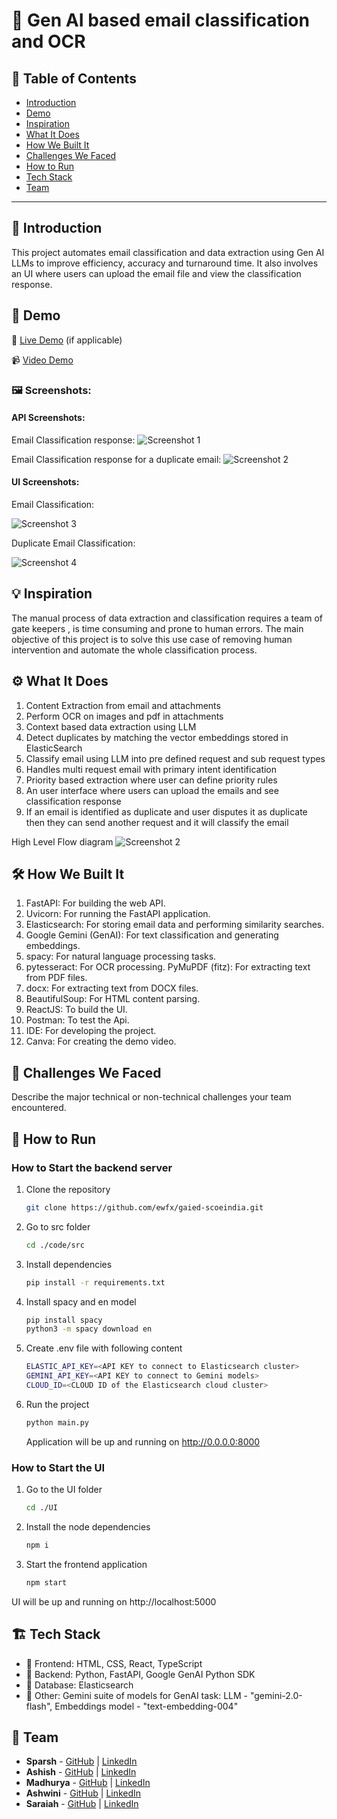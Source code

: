 # 🚀 Gen AI based email classification and OCR

## 📌 Table of Contents
- [Introduction](#-introduction)
- [Demo](#demo)
- [Inspiration](#-inspiration)
- [What It Does](#-what-it-does)
- [How We Built It](#-how-we-built-it)
- [Challenges We Faced](#-challenges-we-faced)
- [How to Run](#-how-to-run)
- [Tech Stack](#-tech-stack)
- [Team](#-team)

---

## 🎯 Introduction
This project automates email classification and data extraction using Gen AI LLMs to improve efficiency, accuracy and turnaround time. It also involves an UI where users can upload the email file and view the classification response. 

## 🎥 Demo
🔗 [Live Demo](#) (if applicable) 

📹 [Video Demo](artifacts/demo/VideoDemo.MP4)

### 🖼️ Screenshots:

#### API Screenshots: 

Email Classification response:
![Screenshot 1](artifacts/demo/screenshots/email_classification_response.png)

Email Classification response for a duplicate email:
![Screenshot 2](artifacts/demo/screenshots/duplicate_email_response.png)

#### UI Screenshots:

Email Classification:

![Screenshot 3](artifacts/demo/screenshots/UI_classification.jpeg)

Duplicate Email Classification:

![Screenshot 4](artifacts/demo/screenshots/UI_duplicate_response.jpeg)

## 💡 Inspiration
The manual process of data extraction and classification requires a team of gate keepers , is time consuming and prone to human errors. The main objective of this project is to solve this use case of removing human intervention and automate the whole classification process.

## ⚙️ What It Does
1) Content Extraction from email and attachments
2) Perform OCR on images and pdf in attachments
3) Context based data extraction using LLM
4) Detect duplicates by matching the vector embeddings stored in ElasticSearch
5) Classify email using LLM into pre defined request and sub request types
6) Handles multi request email with primary intent identification
7) Priority based extraction where user can define priority rules
8) An user interface where users can upload the emails and see classification response
9) If an email is identified as duplicate and user disputes it as duplicate then they can send another request and it will classify the email

High Level Flow diagram
![Screenshot 2](artifacts/arch/flow_chart.svg)


## 🛠️ How We Built It
1) FastAPI: For building the web API.
2) Uvicorn: For running the FastAPI application.
3) Elasticsearch: For storing email data and performing similarity searches.
4) Google Gemini (GenAI): For text classification and generating embeddings.
5) spacy: For natural language processing tasks.
6) pytesseract: For OCR processing.
PyMuPDF (fitz): For extracting text from PDF files.
7) docx: For extracting text from DOCX files.
8) BeautifulSoup: For HTML content parsing.
9) ReactJS: To build the UI.
10) Postman: To test the Api.
11) IDE: For developing the project.
12) Canva: For creating the demo video.

## 🚧 Challenges We Faced
Describe the major technical or non-technical challenges your team encountered.

## 🏃 How to Run
### How to Start the backend server
1. Clone the repository  
   ```sh
   git clone https://github.com/ewfx/gaied-scoeindia.git
   ```
2. Go to src folder
   ```sh
   cd ./code/src
   ```
3. Install dependencies 
   ```sh
   pip install -r requirements.txt
   ```
4. Install spacy and en model
   ```sh
   pip install spacy
   python3 -m spacy download en
   ```
6. Create .env file with following content
   ```sh
   ELASTIC_API_KEY=<API KEY to connect to Elasticsearch cluster>
   GEMINI_API_KEY=<API KEY to connect to Gemini models>
   CLOUD_ID=<CLOUD ID of the Elasticsearch cloud cluster>
   ```
7. Run the project  
   ```sh
   python main.py
   ```
   Application will be up and running on http://0.0.0.0:8000

### How to Start the UI
1. Go to the UI folder
   ```sh
   cd ./UI
   ```
2. Install the node dependencies
   ```sh
   npm i
   ```
3. Start the frontend application
   ```sh
   npm start
   ```
UI will be up and running on http://localhost:5000

## 🏗️ Tech Stack
- 🔹 Frontend: HTML, CSS, React, TypeScript
- 🔹 Backend: Python, FastAPI, Google GenAI Python SDK
- 🔹 Database: Elasticsearch
- 🔹 Other: Gemini suite of models for GenAI task: LLM - "gemini-2.0-flash", Embeddings model - "text-embedding-004"

## 👥 Team
- **Sparsh** - [GitHub](https://github.com/SparshJain2000) | [LinkedIn](https://www.linkedin.com/in/jain-sparsh/)
- **Ashish** - [GitHub](https://github.com/ashish4321) | [LinkedIn](https://www.linkedin.com/in/ashish1412)
- **Madhurya** - [GitHub](https://github.com/madhurya13wells) | [LinkedIn](https://www.linkedin.com/in/madhurya?utm_source=share&utm_campaign=share_via&utm_content=profile&utm_medium=ios_app)
- **Ashwini** - [GitHub](https://github.com/Ashwini19nayak) | [LinkedIn](#)
- **Saraiah** - [GitHub](https://github.com/saraiah-avula) | [LinkedIn](#)
